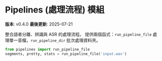 # Pipelines (處理流程) 模組

**版本**: v0.4.0
**最後更新**: 2025-07-21

整合語者分離、辨識與 ASR 的處理流程。
提供兩個函式：`run_pipeline_file` 處理單一音檔，`run_pipeline_dir` 批次處理資料夾。

```python
from pipelines import run_pipeline_file
segments, pretty, stats = run_pipeline_file('input.wav')
```
